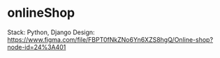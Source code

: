 # onlineShop
Stack: Python, Django
Design: https://www.figma.com/file/FBPT0fNkZNo6Yn6XZS8hgQ/Online-shop?node-id=24%3A401

